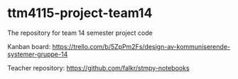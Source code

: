 # ttm4115-project-team14
The repository for team 14 semester project code


Kanban board:
https://trello.com/b/5ZpPm2Fs/design-av-kommuniserende-systemer-gruppe-14


Teacher repository:
https://github.com/falkr/stmpy-notebooks
